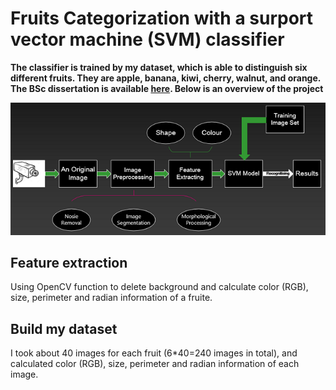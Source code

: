 # Fruits Categorization with a surport vector machine (SVM) classifier

**The classifier is trained by my dataset, which is able to distinguish six different fruits. They are apple, banana, kiwi, cherry, walnut, and orange. The BSc dissertation is available [here](https://github.com/Lucas-ZhipengLiu/Fruits-Categorization-with-SVM-/blob/master/%E5%88%98%E5%BF%97%E9%B9%8F-%E6%AF%95%E4%B8%9A%E8%AE%BE%E8%AE%A1%E7%BB%88%E7%A8%BF.pdf). Below is an overview of the project**

![alt text](https://github.com/Lucas-ZhipengLiu/Fruits-Categorization-with-SVM-/blob/master/Images/3.png)

## Feature extraction
Using OpenCV function to delete background and calculate color (RGB), size, perimeter and radian information of a fruite.

## Build my dataset
I took about 40 images for each fruit (6*40=240 images in total), and calculated color (RGB), size, perimeter and radian information of each image.
